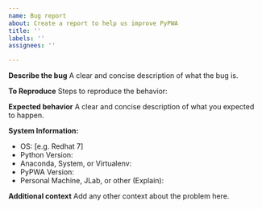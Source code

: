 ```yaml
---
name: Bug report
about: Create a report to help us improve PyPWA
title: ''
labels: ''
assignees: ''

---
```


**Describe the bug**
A clear and concise description of what the bug is.

**To Reproduce**
Steps to reproduce the behavior:

**Expected behavior**
A clear and concise description of what you expected to happen.

**System Information:**
 - OS: [e.g. Redhat 7]
 - Python Version:
 - Anaconda, System, or Virtualenv:
 - PyPWA Version:
 - Personal Machine, JLab, or other (Explain):

**Additional context**
Add any other context about the problem here.
